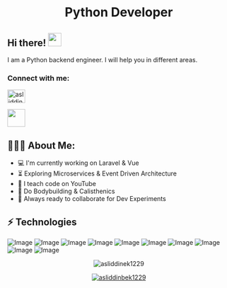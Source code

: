 <h1 align="center">Python Developer</h1>

## Hi there! <img src="https://raw.githubusercontent.com/aemmadi/aemmadi/master/wave.gif" width="30px">

I am a Python backend engineer. I will help you in different areas. </br>

<h3 align="left">Connect with me:</h3>
<p align="left">
<a href="https://instagram.com/asliddinbek1229" target="blank"><img align="center" src="https://raw.githubusercontent.com/rahuldkjain/github-profile-readme-generator/master/src/images/icons/Social/instagram.svg" alt="asliddinbek1229" src="https://raw.githubusercontent.com/rahuldkjain/github-profile-readme-generator/master/src/images/icons/Social/instagram.svg" alt="asliddinbek1229" height="30" width="40" /></a>
</p>

<a href="https://t.me/Asliddinbek_official">
 <img src="https://static.vecteezy.com/system/resources/previews/017/221/781/original/telegram-logo-transparent-free-png.png" width="40" heigth="30">  
</a>




  
<h2 align="left">👨🏻‍💻 About Me:</h2>

- :computer: I'm currently working on Laravel & Vue
- :hourglass_flowing_sand:  Exploring Microservices & Event Driven Architecture
- :triangular_flag_on_post: I teach code on YouTube
- :muscle: Do Bodybuilding & Calisthenics
- :rocket: Always ready to collaborate for Dev Experiments

## ⚡ Technologies

![Image](https://img.shields.io/badge/Python-FFD43B?style=for-the-badge&logo=python&logoColor=blue)
![Image](https://img.shields.io/badge/Telegram-2CA5E0?style=for-the-badge&logo=telegram&logoColor=white)
![Image](https://img.shields.io/badge/Adobe%20Photoshop-31A8FF?style=for-the-badge&logo=Adobe%20Photoshop&logoColor=black)
![Image](https://img.shields.io/badge/PyCharm-000000.svg?&style=for-the-badge&logo=PyCharm&logoColor=white)
![Image](https://img.shields.io/badge/RStudio-75AADB?style=for-the-badge&logo=RStudio&logoColor=white)
![Image](https://img.shields.io/badge/VSCode-0078D4?style=for-the-badge&logo=visual%20studio%20code&logoColor=white)
![Image](https://img.shields.io/badge/Microsoft_Office-D83B01?style=for-the-badge&logo=microsoft-office&logoColor=white)
![Image](https://img.shields.io/badge/Microsoft_PowerPoint-B7472A?style=for-the-badge&logo=microsoft-powerpoint&logoColor=white)
![Image](https://img.shields.io/badge/GitHub-100000?style=for-the-badge&logo=github&logoColor=white)
![Image](https://img.shields.io/badge/UpWork-6FDA44?style=for-the-badge&logo=Upwork&logoColor=white)


<p align="center"> <img src="https://github-readme-stats.vercel.app/api?username=asliddinbek1229&show_icons=true&theme=gotham" alt="asliddinek1229" />

<p align="center"> <a href="https://github.com/ryo-ma/github-profile-trophy"><img src="https://github-profile-trophy.vercel.app/?username=asliddinbek1229&theme=onestar&row=1&margin-w=15&margin-h=15&no-bg=true" alt="asliddinbek1229" /></a> </p>
